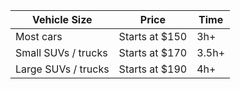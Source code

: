 
| Vehicle Size        | Price           | Time   |
|---------------------|-----------------|--------|
| Most cars           | Starts at $150  | 3h+  |
| Small SUVs / trucks | Starts at $170  | 3.5h+    |
| Large SUVs / trucks | Starts at $190  | 4h+  |